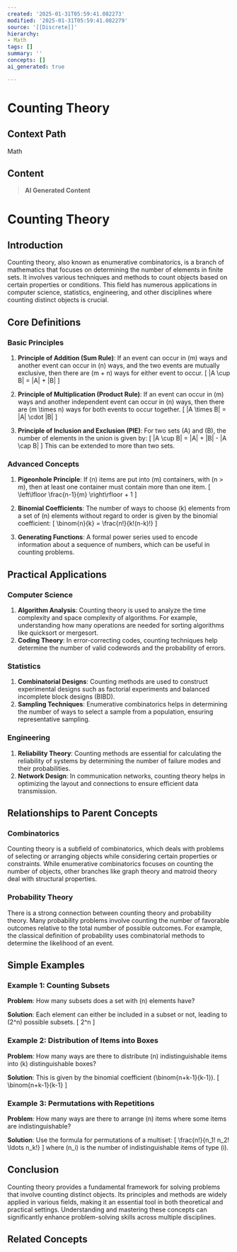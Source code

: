 ```yaml
---
created: '2025-01-31T05:59:41.082273'
modified: '2025-01-31T05:59:41.082279'
source: '[[Discrete]]'
hierarchy:
- Math
tags: []
summary: ''
concepts: []
ai_generated: true

---
```


# Counting Theory

## Context Path
Math

## Content
> **AI Generated Content**
 # Counting Theory

## Introduction

Counting theory, also known as enumerative combinatorics, is a branch of mathematics that focuses on determining the number of elements in finite sets. It involves various techniques and methods to count objects based on certain properties or conditions. This field has numerous applications in computer science, statistics, engineering, and other disciplines where counting distinct objects is crucial.

## Core Definitions

### Basic Principles

1. **Principle of Addition (Sum Rule)**: If an event can occur in \(m\) ways and another event can occur in \(n\) ways, and the two events are mutually exclusive, then there are \(m + n\) ways for either event to occur.
   \[
   |A \cup B| = |A| + |B|
   \]

2. **Principle of Multiplication (Product Rule)**: If an event can occur in \(m\) ways and another independent event can occur in \(n\) ways, then there are \(m \times n\) ways for both events to occur together.
   \[
   |A \times B| = |A| \cdot |B|
   \]

3. **Principle of Inclusion and Exclusion (PIE)**: For two sets \(A\) and \(B\), the number of elements in the union is given by:
   \[
   |A \cup B| = |A| + |B| - |A \cap B|
   \]
   This can be extended to more than two sets.

### Advanced Concepts

1. **Pigeonhole Principle**: If \(n\) items are put into \(m\) containers, with \(n > m\), then at least one container must contain more than one item.
   \[
   \left\lfloor \frac{n-1}{m} \right\rfloor + 1
   \]

2. **Binomial Coefficients**: The number of ways to choose \(k\) elements from a set of \(n\) elements without regard to order is given by the binomial coefficient:
   \[
   \binom{n}{k} = \frac{n!}{k!(n-k)!}
   \]

3. **Generating Functions**: A formal power series used to encode information about a sequence of numbers, which can be useful in counting problems.

## Practical Applications

### Computer Science

1. **Algorithm Analysis**: Counting theory is used to analyze the time complexity and space complexity of algorithms. For example, understanding how many operations are needed for sorting algorithms like quicksort or mergesort.
2. **Coding Theory**: In error-correcting codes, counting techniques help determine the number of valid codewords and the probability of errors.

### Statistics

1. **Combinatorial Designs**: Counting methods are used to construct experimental designs such as factorial experiments and balanced incomplete block designs (BIBD).
2. **Sampling Techniques**: Enumerative combinatorics helps in determining the number of ways to select a sample from a population, ensuring representative sampling.

### Engineering

1. **Reliability Theory**: Counting methods are essential for calculating the reliability of systems by determining the number of failure modes and their probabilities.
2. **Network Design**: In communication networks, counting theory helps in optimizing the layout and connections to ensure efficient data transmission.

## Relationships to Parent Concepts

### Combinatorics

Counting theory is a subfield of combinatorics, which deals with problems of selecting or arranging objects while considering certain properties or constraints. While enumerative combinatorics focuses on counting the number of objects, other branches like graph theory and matroid theory deal with structural properties.

### Probability Theory

There is a strong connection between counting theory and probability theory. Many probability problems involve counting the number of favorable outcomes relative to the total number of possible outcomes. For example, the classical definition of probability uses combinatorial methods to determine the likelihood of an event.

## Simple Examples

### Example 1: Counting Subsets

**Problem**: How many subsets does a set with \(n\) elements have?

**Solution**: Each element can either be included in a subset or not, leading to \(2^n\) possible subsets.
   \[
   2^n
   \]

### Example 2: Distribution of Items into Boxes

**Problem**: How many ways are there to distribute \(n\) indistinguishable items into \(k\) distinguishable boxes?

**Solution**: This is given by the binomial coefficient \(\binom{n+k-1}{k-1}\).
   \[
   \binom{n+k-1}{k-1}
   \]

### Example 3: Permutations with Repetitions

**Problem**: How many ways are there to arrange \(n\) items where some items are indistinguishable?

**Solution**: Use the formula for permutations of a multiset:
   \[
   \frac{n!}{n_1! n_2! \ldots n_k!}
   \]
   where \(n_i\) is the number of indistinguishable items of type \(i\).

## Conclusion

Counting theory provides a fundamental framework for solving problems that involve counting distinct objects. Its principles and methods are widely applied in various fields, making it an essential tool in both theoretical and practical settings. Understanding and mastering these concepts can significantly enhance problem-solving skills across multiple disciplines.

## Related Concepts

